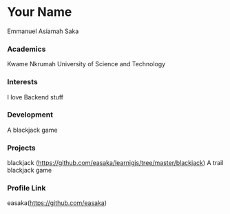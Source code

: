 # Your Name
Emmanuel Asiamah Saka

### Academics

Kwame Nkrumah University of Science and Technology

### Interests

I love Backend stuff

### Development

A blackjack game

### Projects
blackjack (https://github.com/easaka/learnigjs/tree/master/blackjack)
A trail blackjack game

### Profile Link
easaka(https://github.com/easaka)

